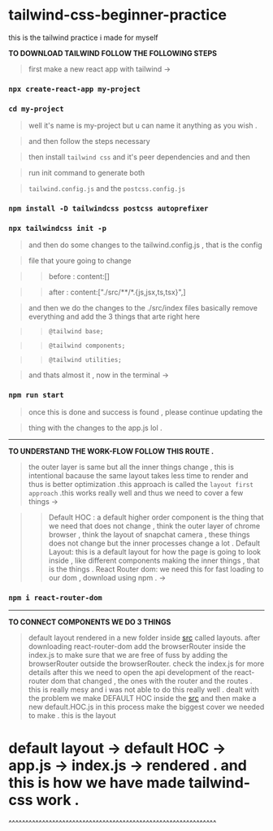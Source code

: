 # tailwind-css-beginner-practice
this is the tailwind practice i made for myself

**TO DOWNLOAD TAILWIND FOLLOW THE FOLLOWING STEPS**

>  first make a new react app with tailwind ->

### ```npx create-react-app my-project```

### ```cd my-project```

>well  it's name is my-project but u can name it anything as you wish . 

>and then follow the steps necessary 
>

>then install ```tailwind css``` and it's peer dependencies and and then 

>run init command to generate both

>```tailwind.config.js``` and the ```postcss.config.js```

### ```npm install -D tailwindcss postcss autoprefixer```

### ```npx tailwindcss init -p```

>and then do some changes to the tailwind.config.js , that is the config 

> file that youre going to change 

>> before : content:[]

>> after : content:["./src/**/*.{js,jsx,ts,tsx}",]

>and then we do the changes to the ./src/index files basically remove everything and add the 3 things that arte right here

>>```@tailwind base;```

>>```@tailwind components;```

>>```@tailwind utilities;```

>and thats almost it , now in the terminal ->
### ```npm run start```

>once this is done and success is found , please continue updating the 

>thing with the changes to the app.js lol . 
---
**TO UNDERSTAND THE WORK-FLOW FOLLOW THIS ROUTE .**

> the outer layer is same but all the inner things change , this is intentional bacause the same layout takes less time to render and thus is better optimization .this approach is called the ```layout first approach``` .this works really well and thus we need to cover a few things -> 

>> Default HOC : a default higher order component is the thing that we need that does not change , think the outer layer of chrome browser , think the layout of snapchat camera , these things does not change but the inner processes change a lot .
>>Default Layout: this is a default layout for how the page is going to look inside  , like different components making the inner things , that is the things . 
>>React Router dom: we need this for fast loading  to our dom , download using npm . -> 
### ```npm i react-router-dom```
---
**TO CONNECT COMPONENTS WE DO 3 THINGS**
>default layout rendered in a new folder inside [src](./taily-windy/src) called layouts.
>after downloading react-router-dom  add the browserRouter inside the index.js  to make sure that we are free of fuss by adding the browserRouter outside the browserRouter. check the index.js for more details 
>after this we need to open the api development of the react-router dom that changed , the ones with the router and the routes . this is really mesy and i was not able to do this really well .
>dealt with the problem we make DEFAULT HOC inside the [src](./taily-windy/src) and then make a new default.HOC.js in this process make the biggest cover we needed to make . this is the layout 

# default layout -> default HOC -> app.js -> index.js -> rendered .  and this is how we have made tailwind-css work . 



^^^^^^^^^^^^^^^^^^^^^^^^^^^^^^^^^^^^^^^^^^^^^^^^^^^^^^^^^^^^^^